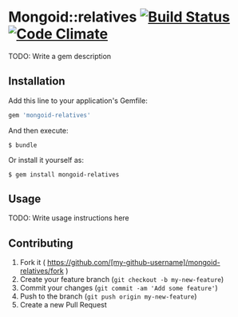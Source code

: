 # Mongoid::relatives [![Build Status](https://travis-ci.org/xxxpigeonxxx/mongoid-relatives.svg?branch=master)](https://travis-ci.org/xxxpigeonxxx/mongoid-relatives) [![Code Climate](https://codeclimate.com/github/xxxpigeonxxx/mongoid-relatives/badges/gpa.svg)](https://codeclimate.com/github/xxxpigeonxxx/mongoid-relatives)

TODO: Write a gem description

## Installation

Add this line to your application's Gemfile:

```ruby
gem 'mongoid-relatives'
```

And then execute:

    $ bundle

Or install it yourself as:

    $ gem install mongoid-relatives

## Usage

TODO: Write usage instructions here

## Contributing

1. Fork it ( https://github.com/[my-github-username]/mongoid-relatives/fork )
2. Create your feature branch (`git checkout -b my-new-feature`)
3. Commit your changes (`git commit -am 'Add some feature'`)
4. Push to the branch (`git push origin my-new-feature`)
5. Create a new Pull Request
